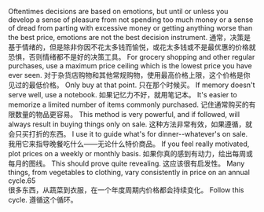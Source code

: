 Oftentimes decisions are based on emotions, but until or unless you develop a sense of pleasure from not spending too much money or a sense of dread from parting  with  excessive  money  or  getting  anything  worse  than  the  best  price, emotions are not the best decision instrument.
通常，决策是基于情绪的，但是除非你因不花太多钱而愉悦，或花太多钱或不是最优惠的价格就恐惧，否则情绪都不是好的决策工具。
For  grocery  shopping  and  other  regular  purchases,  use  a  maximum  price ceiling which is the lowest price you have ever seen.
对于杂货店购物和其他常规购物，使用最高价格上限，这个价格是你见过的最低价格。
Only buy at that point.
只在那个时候买。
If memory  doesn't  serve  well,  use  a  notebook.
如果记忆力不好，就用笔记本。
It's  easier  to  memorize  a  limited number  of  items  commonly  purchased.
记住通常购买的有限数量的物品更容易。
This  method  is  very  powerful,  and  if followed, will always result in buying things only on sale.
这种方法非常有效，如果遵循，就会只买打折的东西。
I use it to guide what's for  dinner--whatever's  on  sale.
我用它来指导晚餐吃什么——无论什么特价商品。
If  you  feel  really  motivated,  plot  prices  on  a weekly or monthly basis.
如果你真的感到有动力，绘出每周或每月的图线。
This should prove quite revealing.
这应该很有启发性。
Many things, from vegetables  to  clothing,  vary  consistently  in  price  on  an  annual  cycle.65  
很多东西，从蔬菜到衣服，在一个年度周期内价格都会持续变化。
Follow this cycle.
遵循这个循环。

